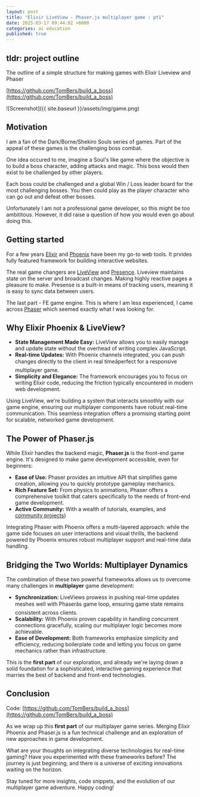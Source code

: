 ```yaml
---
layout: post
title: "Elixir LiveView - Phaser.js multiplayer game : pt1"
date: 2025-03-17 09:44:02 +0000
categories: ai education
published: true
---
```



## tldr: project outline

The outline of a simple structure for making games with Elixir Liveview and Phaser

[https://github.com/TomBers/build_a_boss](https://github.com/TomBers/build_a_boss)

![Screenshot]({{ site.baseurl }}/assets/img/game.png)

## Motivation

I am a fan of the Dark/Borne/Shekiro Souls series of games.  Part of the appeal of these games is the challenging boss combat.

One idea occured to me, imagine a Soul's like game where the objective is to build a boss character, adding attacks and magic.  This boss would then exist to be challenged by other players.

Each boss could be challenged and a global Win / Loss leader board for the most challenging bosses.  You then could play as the player character who can go out and defeat other bosses.

Unfortunately I am not a professional game developer, so this might be too ambititous.  However, it did raise a question of how you would even go about doing this.

## Getting started

For a few years [Elixir](https://elixir-lang.org/) and [Phoenix](https://www.phoenixframework.org/) have been my go-to web tools.  It prvides fully featured framework for building interactive websites.

The real game changers are [LiveView](https://hexdocs.pm/phoenix_live_view/Phoenix.LiveView.html) and [Presence](https://hexdocs.pm/phoenix/presence.html).  Liveview maintains state on the server and broadcast changes.  Making highly reactive pages a pleasure to make.  Presense is a built-in means of tracking users, meaning it is easy to sync data between users.

The last part - FE game engine.  This is where I am less experienced, I came across [Phaser](https://phaser.io/v388) which seemed exactly what I was looking for.

## Why Elixir Phoenix & LiveView?

- **State Management Made Easy:** LiveView allows you to easily manage and update state without the overhead of writing complex JavaScript.
- **Real-time Updates:** With Phoenix channels integrated, you can push changes directly to the client in real timeâperfect for a responsive multiplayer game.
- **Simplicity and Elegance:** The framework encourages you to focus on writing Elixir code, reducing the friction typically encountered in modern web development.

Using LiveView, we're building a system that interacts smoothly with our game engine, ensuring our multiplayer components have robust real-time communication. This seamless integration offers a promising starting point for scalable, networked game development.

## The Power of Phaser.js

While Elixir handles the backend magic, **Phaser.js** is the front-end game engine. It's designed to make game development accessible, even for beginners:

- **Ease of Use:** Phaser provides an intuitive API that simplifies game creation, allowing you to quickly prototype gameplay mechanics.
- **Rich Feature Set:** From physics to animations, Phaser offers a comprehensive toolkit that caters specifically to the needs of front-end game development.
- **Active Community:** With a wealth of tutorials, examples, and [community projects](https://phaser.io/news/category/game))

Integrating Phaser with Phoenix offers a multi-layered approach: while the game side focuses on user interactions and visual thrills, the backend powered by Phoenix ensures robust multiplayer support and real-time data handling.

## Bridging the Two Worlds: Multiplayer Dynamics

The combination of these two powerful frameworks allows us to overcome many challenges in **multiplayer** game development:

- **Synchronization:** LiveViews prowess in pushing real-time updates meshes well with Phaserâs game loop, ensuring game state remains consistent across clients.
- **Scalability:** With Phoenix proven capability in handling concurrent connections gracefully, scaling our multiplayer logic becomes more achievable.
- **Ease of Development:** Both frameworks emphasize simplicity and efficiency, reducing boilerplate code and letting you focus on game mechanics rather than infrastructure.

This is the **first part** of our exploration, and already we're laying down a solid foundation for a sophisticated, interactive gaming experience that marries the best of backend and front-end technologies.

## Conclusion

Code: [https://github.com/TomBers/build_a_boss](https://github.com/TomBers/build_a_boss)

As we wrap up this **first part** of our multiplayer game series. Merging Elixir Phoenix and Phaser.js is a fun technical challenge and an exploration of new approaches in game development.

What are your thoughts on integrating diverse technologies for real-time gaming? Have you experimented with these frameworks before? The journey is just beginning, and there is a universe of exciting innovations waiting on the horizon.

Stay tuned for more insights, code snippets, and the evolution of our multiplayer game adventure. Happy coding!
